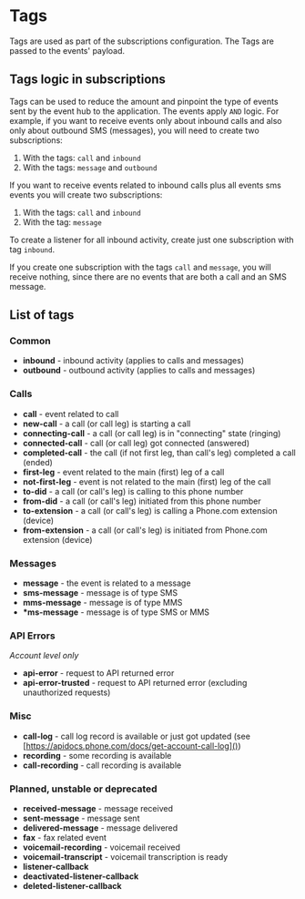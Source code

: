 # Tags

Tags are used as part of the subscriptions configuration. The Tags are passed to the events' payload.

## Tags logic in subscriptions

Tags can be used to reduce the amount and pinpoint the type of events sent by the event hub to the application. The events apply `AND` logic. For example, if you want to receive events only about inbound calls and also only about outbound SMS (messages), you will need to create two subscriptions:

1. With the tags: `call` and `inbound`
2. With the tags: `message` and `outbound`

If you want to receive events related to inbound calls plus all events sms events you will create two subscriptions:

1. With the tags: `call` and `inbound`
2. With the tag: `message`

To create a listener for all inbound activity, create just one subscription with tag `inbound`.

If you create one subscription with the tags `call` and `message`, you will receive nothing, since there are no events that are both a call and an SMS message.

## List of tags

### Common

* __inbound__ - inbound activity (applies to calls and messages)
* __outbound__ - outbound activity (applies to calls and messages)

### Calls

* __call__ - event related to call
* __new-call__ - a call (or call leg) is starting a call
* __connecting-call__ - a call (or call leg) is in "connecting" state (ringing)
* __connected-call__  - call (or call leg) got connected (answered)
* __completed-call__ - the call (if not first leg, than call's leg) completed a call (ended)
* __first-leg__ - event related to the main (first) leg of a call
* __not-first-leg__ - event is not related to the main (first) leg of the call
* __to-did__ - a call (or call's leg) is calling to this phone number
* __from-did__ - a call (or call's leg) initiated from this phone number
* __to-extension__ - a call (or call's leg) is calling a Phone.com extension (device)
* __from-extension__ - a call (or call's leg) is initiated from Phone.com extension (device)  

### Messages

* __message__ - the event is related to a message
* __sms-message__ - message is of type SMS
* __mms-message__ - message is of type MMS
* __*ms-message__ - message is of type SMS or MMS

### API Errors

_Account level only_

* __api-error__ - request to API returned error
* __api-error-trusted__ - request to API returned error (excluding unauthorized requests)

### Misc

* __call-log__ - call log record is available or just got updated (see [https://apidocs.phone.com/docs/get-account-call-log]())
* __recording__ - some recording is available
* __call-recording__ - call recording is available

### Planned, unstable or deprecated

* __received-message__ - message received
* __sent-message__ - message sent
* __delivered-message__ - message delivered
* __fax__ - fax related event
* __voicemail-recording__ - voicemail received
* __voicemail-transcript__ - voicemail transcription is ready
* __listener-callback__
* __deactivated-listener-callback__
* __deleted-listener-callback__
